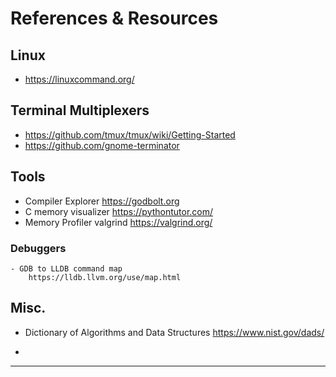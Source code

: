 # References & Resources

## Linux
   - https://linuxcommand.org/

## Terminal Multiplexers
   - https://github.com/tmux/tmux/wiki/Getting-Started
   - https://github.com/gnome-terminator


## Tools
   - Compiler Explorer
      https://godbolt.org
   - C memory visualizer
      https://pythontutor.com/
   - Memory Profiler
      valgrind https://valgrind.org/

### Debuggers
    - GDB to LLDB command map
    	https://lldb.llvm.org/use/map.html


## Misc.
   - Dictionary of Algorithms and Data Structures
	https://www.nist.gov/dads/

   - 
---

